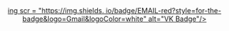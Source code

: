 <div id="badges" align ="center">
<a href="https://https://vk.com/verronncha">
<ing src = "[/bower/v/:packageName?include_prereleases](https://img.shields.io/badge/VK-blue?style=for-the-badge&logo=VK&logoColor=white)" alt-"VK Badge"/>
</a>
<a href= "https://mail.google.com/mail/u/1/#inbox">
ing scr = "https://img.shields. io/badge/EMAIL-red?style=for-the-badge&logo=Gmail&logoColor=white" alt="VK Badge"/>
</a> 
</div>
